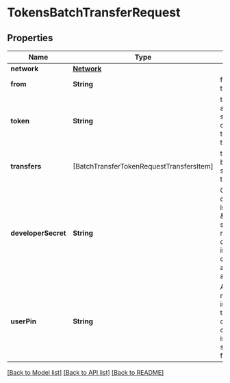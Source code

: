 # TokensBatchTransferRequest

## Properties
Name | Type | Description | Notes
------------ | ------------- | ------------- | -------------
**network** | [**Network**](Network.md) |  | 
**from** | **String** | from address of the transfer | 
**token** | **String** | token contract address or symbol in case of the gas token to be transferred. | 
**transfers** | [BatchTransferTokenRequestTransfersItem] | transfers in this batch, max batch size is 50 transfers. | 
**developerSecret** | **String** | On testnet, the developer_secret is always \&quot;testnet-secret\&quot;. On mainnet, the developer_secret is set by the developer during account activation. | [optional] 
**userPin** | **String** | A 6-digit numeric pin that is only known to the user, set during wallet creation. This pin is required to sign transactions from this wallet. | [optional] 

[[Back to Model list]](../README.md#documentation-for-models) [[Back to API list]](../README.md#documentation-for-api-endpoints) [[Back to README]](../README.md)


